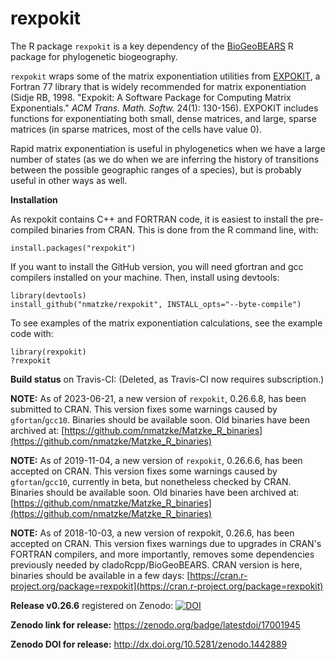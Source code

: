 # rexpokit

The R package `rexpokit` is a key dependency of the [BioGeoBEARS](https://github.com/nmatzke/BioGeoBEARS) R package for phylogenetic biogeography.

`rexpokit` wraps some of the matrix exponentiation utilities from
[EXPOKIT](http://www.maths.uq.edu.au/expokit/), 
a Fortran 77 library that is widely recommended for matrix exponentiation 
(Sidje RB, 1998. "Expokit: A Software Package for Computing Matrix 
Exponentials." *ACM Trans. Math. Softw.* 24(1): 130-156). EXPOKIT includes 
functions for exponentiating both small, dense matrices, and large, sparse 
matrices (in sparse matrices, most of the cells have value 0). 

Rapid matrix exponentiation is useful in phylogenetics when we have a large 
number of states (as we do when we are inferring the history of transitions 
between the possible geographic ranges of a species), but is probably 
useful in other ways as well.

**Installation**

As rexpokit contains C++ and FORTRAN code, it is easiest to install the pre-compiled binaries from CRAN. This is done from the R command line, with:

```
install.packages("rexpokit")
```

If you want to install the GitHub version, you will need gfortran and gcc compilers installed on your machine. Then, install using devtools:

```
library(devtools)
install_github("nmatzke/rexpokit", INSTALL_opts="--byte-compile")
```

To see examples of the matrix exponentiation calculations, see the example code with:

```
library(rexpokit)
?rexpokit
```

**Build status** on Travis-CI: (Deleted, as Travis-CI now requires subscription.)

**NOTE:** As of 2023-06-21, a new version of ```rexpokit```, 0.26.6.8, has been submitted to CRAN. This version fixes some warnings caused by ```gfortan```/```gcc10```. Binaries should be available soon.  Old binaries have been archived at: [https://github.com/nmatzke/Matzke_R_binaries](https://github.com/nmatzke/Matzke_R_binaries)


**NOTE:** As of 2019-11-04, a new version of ```rexpokit```, 0.26.6.6, has been accepted on CRAN. This version fixes some warnings caused by ```gfortan```/```gcc10```, currently in beta, but nonetheless checked by CRAN. Binaries should be available soon.  Old binaries have been archived at: [https://github.com/nmatzke/Matzke_R_binaries](https://github.com/nmatzke/Matzke_R_binaries)

**NOTE:** As of 2018-10-03, a new version of rexpokit, 0.26.6, has been accepted on CRAN. This version fixes warnings due to upgrades in CRAN's FORTRAN compilers, and more importantly, removes some dependencies previously needed by cladoRcpp/BioGeoBEARS. CRAN version is here, binaries should be available in a few days: [https://cran.r-project.org/package=rexpokit](https://cran.r-project.org/package=rexpokit)

**Release v0.26.6** registered on Zenodo: [![DOI](https://zenodo.org/badge/17001945.svg)](https://zenodo.org/badge/latestdoi/17001945)

**Zenodo link for release:** https://zenodo.org/badge/latestdoi/17001945

**Zenodo DOI for release:** http://dx.doi.org/10.5281/zenodo.1442889
